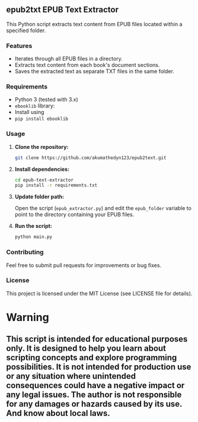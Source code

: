 

## epub2txt EPUB Text Extractor ## 

This Python script extracts text content from EPUB files located within a specified folder.

### Features ###

* Iterates through all EPUB files in a directory.
* Extracts text content from each book's document sections.
* Saves the extracted text as separate TXT files in the same folder.

### Requirements ###

* Python 3 (tested with 3.x)
* `ebooklib` library:
* Install using
* `pip install ebooklib`

### Usage

1. **Clone the repository:**

   ```bash
   git clone https://github.com/akumathedyn123/epub2text.git
   ```

2. **Install dependencies:**

   ```bash
   cd epub-text-extractor
   pip install -r requirements.txt
   ```

3. **Update folder path:**

   Open the script (`epub_extractor.py`) and edit the `epub_folder` variable to point to the directory containing your EPUB files.

4. **Run the script:**

   ```bash
   python main.py
   ```

### Contributing ###

Feel free to submit pull requests for improvements or bug fixes.


### License ###

This project is licensed under the MIT License (see LICENSE file for details).

# Warning

## This script is intended for educational purposes only. It is designed to help you learn about scripting concepts and explore programming possibilities. It is not intended for production use or any situation where unintended consequences could have a negative impact or any legal issues.  The author is not responsible for any damages or hazards caused by its use. And know about local laws.
